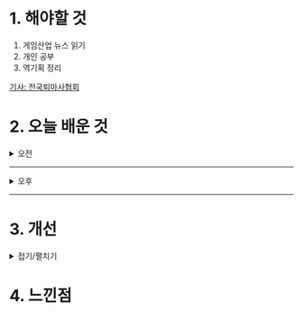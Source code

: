 
# 1. 해야할 것

1. 게임산업 뉴스 읽기 
2. 개인 공부  
3. 역기획 정리

[기사: 전국퇴마사협회](https://www.gamemeca.com/view.php?gid=1753781)

# 2. 오늘 배운 것

<details>
<summary>오전</summary>

## 오늘의 뉴스
### 전국퇴마사협회
![image](https://github.com/user-attachments/assets/2a8acf29-f5c5-4cf2-9ca7-dab13894c3ba)

5명이 게임을 만들어 선보인다.\
괜찮은 그래픽에 접근하기 쉬운 2D게임이라 나도 한번 플레이해보고 싶다.\
이런 게임의 재미를 줄 수 있는 스토리라인을 만들어보고 싶은데 그게 쉽지 않다.\
어떤 것에 대한 영감이 있어야하는데 그런 영감을 주는 행동이나 행위 자체를 잘 하지 않으니 자극도 되지 않는 느낌이랄까

</details>

****

<details>
<summary>오후</summary>


</details>

****


# 3. 개선


<details>
<summary>접기/펼치기</summary>


</details>



# 4. 느낀점


